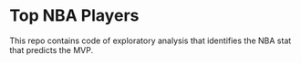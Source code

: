 # Top NBA Players

This repo contains code of exploratory analysis that identifies the NBA stat that predicts the MVP.
